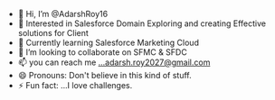 - 👋 Hi, I’m @AdarshRoy16
- 👀 Interested in Salesforce Domain Exploring and creating Effective solutions for Client
- 🌱 Currently learning Salesforce Marketing Cloud
- 💞️ I’m looking to collaborate on SFMC & SFDC
- 📫 you can reach me ...adarsh.roy2027@gmail.com
- 😄 Pronouns: Don't believe in this kind of stuff.
- ⚡ Fun fact: ...I love challenges.

<!---
AdarshRoy16/AdarshRoy16 is a ✨ special ✨ repository because its `README.md` (this file) appears on your GitHub profile.
You can click the Preview link to take a look at your changes.
--->

